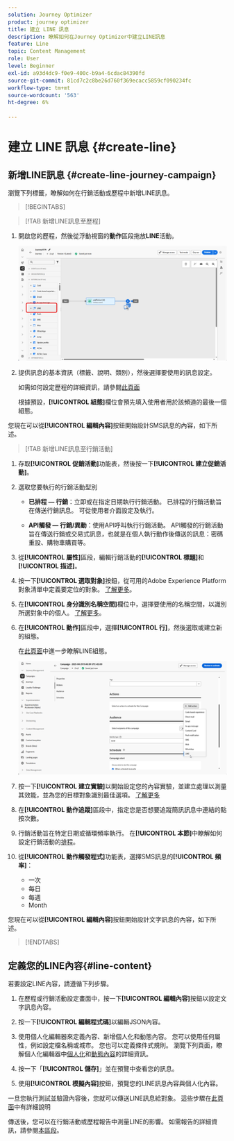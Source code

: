 ```yaml
---
solution: Journey Optimizer
product: journey optimizer
title: 建立 LINE 訊息
description: 瞭解如何在Journey Optimizer中建立LINE訊息
feature: Line
topic: Content Management
role: User
level: Beginner
exl-id: a93d4dc9-f0e9-400c-b9a4-6cdac84390fd
source-git-commit: 81cd7c2c8be26d760f369ecacc5859cf090234fc
workflow-type: tm+mt
source-wordcount: '563'
ht-degree: 6%

---
```


# 建立 LINE 訊息 {#create-line}

## 新增LINE訊息 {#create-line-journey-campaign}

瀏覽下列標籤，瞭解如何在行銷活動或歷程中新增LINE訊息。

>[!BEGINTABS]

>[!TAB 新增LINE訊息至歷程]

1. 開啟您的歷程，然後從浮動視窗的&#x200B;**動作**&#x200B;區段拖放&#x200B;**LINE**&#x200B;活動。

   ![](assets/jo-line-1.png)

1. 提供訊息的基本資訊（標籤、說明、類別），然後選擇要使用的訊息設定。

   如需如何設定歷程的詳細資訊，請參閱[此頁面](../building-journeys/journey-gs.md)

   根據預設，**[!UICONTROL 組態]**&#x200B;欄位會預先填入使用者用於該頻道的最後一個組態。

您現在可以從&#x200B;**[!UICONTROL 編輯內容]**&#x200B;按鈕開始設計SMS訊息的內容，如下所述。

>[!TAB 新增LINE訊息至行銷活動]

1. 存取&#x200B;**[!UICONTROL 促銷活動]**&#x200B;功能表，然後按一下&#x200B;**[!UICONTROL 建立促銷活動]**。

1. 選取您要執行的行銷活動型別

   * **已排程 — 行銷**：立即或在指定日期執行行銷活動。 已排程的行銷活動旨在傳送行銷訊息。 可從使用者介面設定及執行。

   * **API觸發 — 行銷/異動**：使用API呼叫執行行銷活動。 API觸發的行銷活動旨在傳送行銷或交易式訊息，也就是在個人執行動作後傳送的訊息：密碼重設、購物車購買等。

1. 從&#x200B;**[!UICONTROL 屬性]**&#x200B;區段，編輯行銷活動的&#x200B;**[!UICONTROL 標題]**&#x200B;和&#x200B;**[!UICONTROL 描述]**。

1. 按一下&#x200B;**[!UICONTROL 選取對象]**&#x200B;按鈕，從可用的Adobe Experience Platform對象清單中定義要定位的對象。 [了解更多](../audience/about-audiences.md)。

1. 在&#x200B;**[!UICONTROL 身分識別名稱空間]**&#x200B;欄位中，選擇要使用的名稱空間，以識別所選對象中的個人。 [了解更多](../event/about-creating.md#select-the-namespace)。

1. 在&#x200B;**[!UICONTROL 動作]**&#x200B;區段中，選擇&#x200B;**[!UICONTROL 行]**，然後選取或建立新的組態。

   在[此頁面](line-configuration.md)中進一步瞭解LINE組態。

   ![](assets/campaign-line-1.png)

1. 按一下&#x200B;**[!UICONTROL 建立實驗]**&#x200B;以開始設定您的內容實驗，並建立處理以測量其效能，並為您的目標對象識別最佳選項。 [了解更多](../content-management/content-experiment.md)

1. 在&#x200B;**[!UICONTROL 動作追蹤]**&#x200B;區段中，指定您是否想要追蹤簡訊訊息中連結的點按次數。

1. 行銷活動旨在特定日期或循環頻率執行。 在&#x200B;**[!UICONTROL 本節]**&#x200B;中瞭解如何設定行銷活動的[排程](../campaigns/create-campaign.md#schedule)。

1. 從&#x200B;**[!UICONTROL 動作觸發程式]**&#x200B;功能表，選擇SMS訊息的&#x200B;**[!UICONTROL 頻率]**：

   * 一次
   * 每日
   * 每週
   * Month

您現在可以從&#x200B;**[!UICONTROL 編輯內容]**&#x200B;按鈕開始設計文字訊息的內容，如下所述。

>[!ENDTABS]

## 定義您的LINE內容{#line-content}

若要設定LINE內容，請遵循下列步驟。

1. 在歷程或行銷活動設定畫面中，按一下&#x200B;**[!UICONTROL 編輯內容]**&#x200B;按鈕以設定文字訊息內容。

1. 按一下&#x200B;**[!UICONTROL 編輯程式碼]**&#x200B;以編輯JSON內容。

1. 使用個人化編輯器來定義內容、新增個人化和動態內容。 您可以使用任何屬性，例如設定檔名稱或城市。 您也可以定義條件式規則。 瀏覽下列頁面，瞭解個人化編輯器中[個人化](../personalization/personalize.md)和[動態內容](../personalization/get-started-dynamic-content.md)的詳細資訊。

1. 按一下「**[!UICONTROL 儲存]**」並在預覽中查看您的訊息。

1. 使用&#x200B;**[!UICONTROL 模擬內容]**&#x200B;按鈕，預覽您的LINE訊息內容與個人化內容。

一旦您執行測試並驗證內容後，您就可以傳送LINE訊息給對象。 這些步驟在[此頁面](send-line.md)中有詳細說明

傳送後，您可以在行銷活動或歷程報告中測量LINE的影響。 如需報告的詳細資訊，請參閱[本區段](../reports/campaign-global-report-cja.md)。
